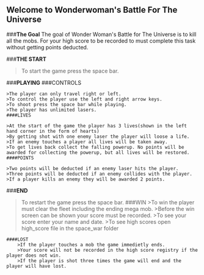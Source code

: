## Welcome to Wonderwoman's Battle For The Universe

###**The Goal**
The goal of Wonder Woman's Battle for The Universe is to kill all the mobs. For your high score to be recorded to must complete this task without getting points deducted.

###**THE START**
>To start the game press the space bar.

###**PLAYING**
    ###CONTROLS
    
    >The player can only travel right or left.
    >To control the player use the left and right arrow keys.
    >To shoot press the space bar while playing.
    >The player has unlimited lasers.
    ####LIVES
    
    >At the start of the game the player has 3 lives(shown in the left hand corner in the form of hearts)
    >By getting shot with one enemy laser the player will loose a life.
    >If an enemy touches a player all lives will be taken away.
    >To get lives back collect the falling powerup. No points will be awarded for collecting the powerup, but all lives will be restored.
    ####POINTS
    
    >Two points will be deducted if an enemy laser hits the player.
    >Three points will be deducted if an enemy collides with the player.
    >If a player kills an enemy they will be awarded 2 points.
    
        

###**END**
>To restart the game press the space bar.
    ###WIN
        >To win the player must clear the fleet including the ending mega mob.
        >Before the win screen can be shown your score must be recorded.
        >To see your score enter your name and date.
        >To see high scores open high_score file in the space_war folder
        
    ####LOST
        >If the player touches a mob the game immedietly ends.
        >Your score will not be recorded in the high score registry if the player does not win.
        >If the player is shot three times the game will end and the player will have lost.
    

